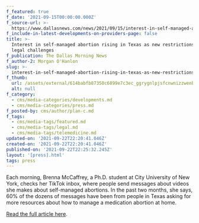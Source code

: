 ```yaml
---
f_featured: true
f_date: '2021-09-15T00:00:00.000Z'
f_source-url: >-
  https://www.dallasnews.com/news/2021/09/15/interest-in-self-managed-abortion-rising-in-texas-as-new-abortion-restrictions-face-legal-challenges/
f_include-in-latest-developments-on-providers-page: false
title: >-
  Interest in self-managed abortion rising in Texas as new restrictions face
  legal challenges
f_publication: The Dallas Morning News
f_author-2: Morgan O'Hanlon
slug: >-
  interest-in-self-managed-abortion-rising-in-texas-as-new-restrictions-face-legal-challenges
f_thumb:
  url: /assets/external/614babfb87350c6899e7c3ec_ggrygnlpjsfcnwnizzwenb5pkm.jpg
  alt: null
f_category:
  - cms/media-categories/developments.md
  - cms/media-categories/press.md
f_posted-by: cms/author/plan-c.md
f_tags:
  - cms/media-tags/featured.md
  - cms/media-tags/legal.md
  - cms/media-tags/telemedicine.md
updated-on: '2021-09-22T22:20:41.046Z'
created-on: '2021-09-22T22:20:41.046Z'
published-on: '2021-09-22T22:25:32.245Z'
layout: '[press].html'
tags: press
---
```


Each morning, Brenna McCaffrey, a Ph.D. student at City University of New York, checks her TikTok inbox, where people send messages about videos she makes about self-managed abortions. In the past two months, she says, 60% of the dozens of messages have been from people in Texas asking for more resources about how to manage a medication abortion at home.

[Read the full article here](https://www.dallasnews.com/news/2021/09/15/interest-in-self-managed-abortion-rising-in-texas-as-new-abortion-restrictions-face-legal-challenges/).
